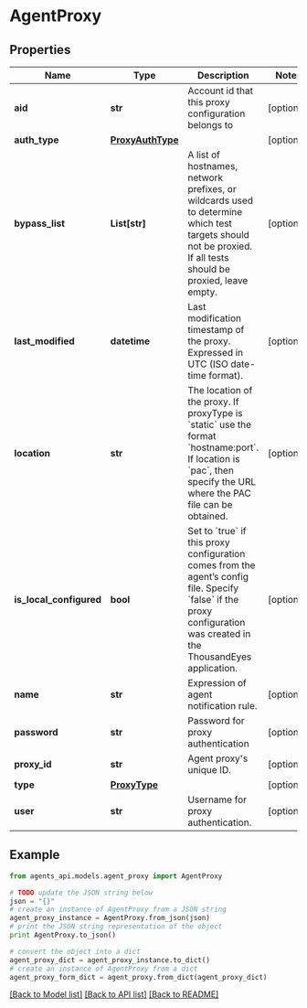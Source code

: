 # AgentProxy


## Properties
Name | Type | Description | Notes
------------ | ------------- | ------------- | -------------
**aid** | **str** | Account id that this proxy configuration belongs to | [optional] 
**auth_type** | [**ProxyAuthType**](ProxyAuthType.md) |  | [optional] 
**bypass_list** | **List[str]** | A list of hostnames, network prefixes, or wildcards used to determine which test targets should not be proxied. If all tests should be proxied, leave empty. | [optional] 
**last_modified** | **datetime** | Last modification timestamp of the proxy. Expressed in UTC (ISO date-time format). | [optional] 
**location** | **str** | The location of the proxy. If proxyType is &#x60;static&#x60; use the format &#x60;hostname:port&#x60;. If location is &#x60;pac&#x60;, then specify the URL where the PAC file can be obtained. | [optional] 
**is_local_configured** | **bool** | Set to &#x60;true&#x60; if this proxy configuration comes from the agent’s config file. Specify &#x60;false&#x60; if the proxy configuration was created in the ThousandEyes application. | [optional] 
**name** | **str** | Expression of agent notification rule. | [optional] 
**password** | **str** | Password for proxy authentication | [optional] 
**proxy_id** | **str** | Agent proxy&#39;s unique ID. | [optional] 
**type** | [**ProxyType**](ProxyType.md) |  | [optional] 
**user** | **str** | Username for proxy authentication. | [optional] 

## Example

```python
from agents_api.models.agent_proxy import AgentProxy

# TODO update the JSON string below
json = "{}"
# create an instance of AgentProxy from a JSON string
agent_proxy_instance = AgentProxy.from_json(json)
# print the JSON string representation of the object
print AgentProxy.to_json()

# convert the object into a dict
agent_proxy_dict = agent_proxy_instance.to_dict()
# create an instance of AgentProxy from a dict
agent_proxy_form_dict = agent_proxy.from_dict(agent_proxy_dict)
```
[[Back to Model list]](../README.md#documentation-for-models) [[Back to API list]](../README.md#documentation-for-api-endpoints) [[Back to README]](../README.md)


